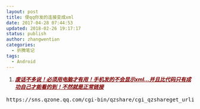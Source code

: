 ```yaml
---
layout: post
title: 使qq你发的连接变成xml
date: 2017-04-28 07:44:53
updated: 2018-02-26 19:17:17
status: publish
author: zhangwentian
categories: 
  - 折腾笔记
tags: 
  - Android
---
```



<ol>
<li class="prettyprint lang-xml" style="text-align: left;"><span style="color: #800000;"><em><strong><span style="text-decoration: underline;">废话不多说！必须用电脑才有用！手机发的不会显示xml&hellip;并且比代码只有成功自己才能看的到！不然就是正常链接</span></strong></em></span></li>
</ol>
<pre class="prettyprint lang-xml">https://sns.qzone.qq.com/cgi-bin/qzshare/cgi_qzshareget_urlinfo?fupdate=1&amp;url=你需要域名</pre>